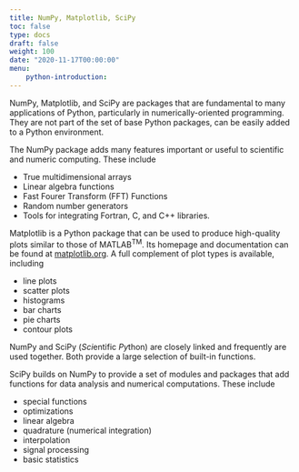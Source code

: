```yaml
---
title: NumPy, Matplotlib, SciPy
toc: false
type: docs
draft: false
weight: 100
date: "2020-11-17T00:00:00"
menu:
    python-introduction:
---
```


NumPy, Matplotlib, and SciPy are packages that are fundamental to many applications of Python, particularly in numerically-oriented programming.  They are not part of the set of base Python packages, can be easily added to a Python environment.  

The NumPy package adds many features important or useful to scientific and numeric computing.  These include

* True multidimensional arrays
* Linear algebra functions
* Fast Fourer Transform (FFT) Functions
* Random number generators
* Tools for integrating Fortran, C, and C++ libraries.

Matplotlib is a Python package that can be used to produce high-quality plots similar to those of MATLAB<sup>TM</sup>.  Its homepage and documentation can be found at [matplotlib.org](https://matplotlib.org).  A full complement of plot types is available, including

* line plots
* scatter plots
* histograms
* bar charts
* pie charts
* contour plots

NumPy and SciPy (*Sci*entific *Py*thon) are closely linked and frequently are used together.  Both provide a large selection of built-in functions.

SciPy builds on NumPy to provide a set of modules and packages that add functions for data analysis and numerical computations.  These include

* special functions
* optimizations
* linear algebra
* quadrature (numerical integration)
* interpolation
* signal processing
* basic statistics
